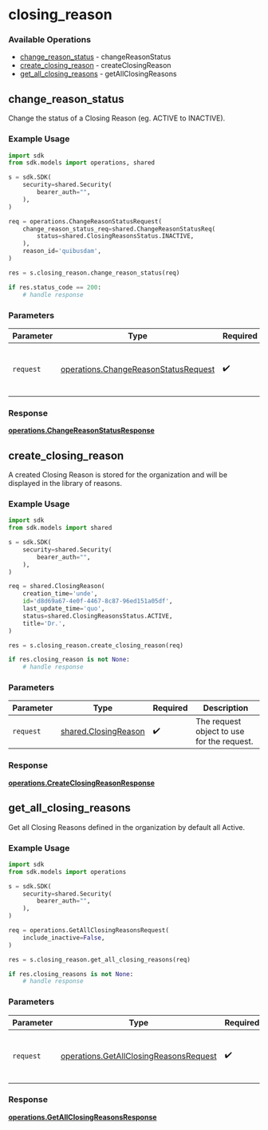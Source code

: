 # closing_reason

### Available Operations

* [change_reason_status](#change_reason_status) - changeReasonStatus
* [create_closing_reason](#create_closing_reason) - createClosingReason
* [get_all_closing_reasons](#get_all_closing_reasons) - getAllClosingReasons

## change_reason_status

Change the status of a Closing Reason (eg. ACTIVE to INACTIVE).

### Example Usage

```python
import sdk
from sdk.models import operations, shared

s = sdk.SDK(
    security=shared.Security(
        bearer_auth="",
    ),
)

req = operations.ChangeReasonStatusRequest(
    change_reason_status_req=shared.ChangeReasonStatusReq(
        status=shared.ClosingReasonsStatus.INACTIVE,
    ),
    reason_id='quibusdam',
)

res = s.closing_reason.change_reason_status(req)

if res.status_code == 200:
    # handle response
```

### Parameters

| Parameter                                                                                    | Type                                                                                         | Required                                                                                     | Description                                                                                  |
| -------------------------------------------------------------------------------------------- | -------------------------------------------------------------------------------------------- | -------------------------------------------------------------------------------------------- | -------------------------------------------------------------------------------------------- |
| `request`                                                                                    | [operations.ChangeReasonStatusRequest](../../models/operations/changereasonstatusrequest.md) | :heavy_check_mark:                                                                           | The request object to use for the request.                                                   |


### Response

**[operations.ChangeReasonStatusResponse](../../models/operations/changereasonstatusresponse.md)**


## create_closing_reason

A created Closing Reason is stored for the organization and will be displayed in the library of reasons.

### Example Usage

```python
import sdk
from sdk.models import shared

s = sdk.SDK(
    security=shared.Security(
        bearer_auth="",
    ),
)

req = shared.ClosingReason(
    creation_time='unde',
    id='d8d69a67-4e0f-4467-8c87-96ed151a05df',
    last_update_time='quo',
    status=shared.ClosingReasonsStatus.ACTIVE,
    title='Dr.',
)

res = s.closing_reason.create_closing_reason(req)

if res.closing_reason is not None:
    # handle response
```

### Parameters

| Parameter                                                    | Type                                                         | Required                                                     | Description                                                  |
| ------------------------------------------------------------ | ------------------------------------------------------------ | ------------------------------------------------------------ | ------------------------------------------------------------ |
| `request`                                                    | [shared.ClosingReason](../../models/shared/closingreason.md) | :heavy_check_mark:                                           | The request object to use for the request.                   |


### Response

**[operations.CreateClosingReasonResponse](../../models/operations/createclosingreasonresponse.md)**


## get_all_closing_reasons

Get all Closing Reasons defined in the organization by default all Active.

### Example Usage

```python
import sdk
from sdk.models import operations

s = sdk.SDK(
    security=shared.Security(
        bearer_auth="",
    ),
)

req = operations.GetAllClosingReasonsRequest(
    include_inactive=False,
)

res = s.closing_reason.get_all_closing_reasons(req)

if res.closing_reasons is not None:
    # handle response
```

### Parameters

| Parameter                                                                                        | Type                                                                                             | Required                                                                                         | Description                                                                                      |
| ------------------------------------------------------------------------------------------------ | ------------------------------------------------------------------------------------------------ | ------------------------------------------------------------------------------------------------ | ------------------------------------------------------------------------------------------------ |
| `request`                                                                                        | [operations.GetAllClosingReasonsRequest](../../models/operations/getallclosingreasonsrequest.md) | :heavy_check_mark:                                                                               | The request object to use for the request.                                                       |


### Response

**[operations.GetAllClosingReasonsResponse](../../models/operations/getallclosingreasonsresponse.md)**

